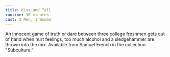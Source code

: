 ```yaml
---
title: Kiss and Tell
runtime: 10 minutes
cast: 2 Men, 1 Woman
---
```

An innocent game of truth or dare between three college freshmen gets out of hand when hurt feelings, too much alcohol and a sledgehammer are thrown into the mix. Available from Samuel French in the collection "Subculture."
